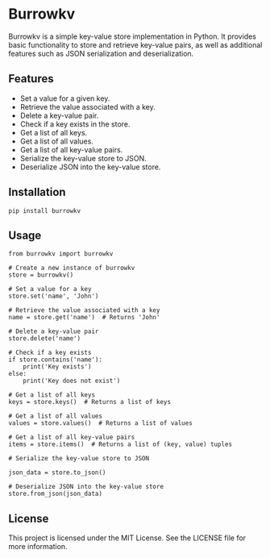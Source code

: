 # Burrowkv

Burrowkv is a simple key-value store implementation in Python. It provides basic functionality to store and retrieve key-value pairs, as well as additional features such as JSON serialization and deserialization.

## Features

- Set a value for a given key.
- Retrieve the value associated with a key.
- Delete a key-value pair.
- Check if a key exists in the store.
- Get a list of all keys.
- Get a list of all values.
- Get a list of all key-value pairs.
- Serialize the key-value store to JSON.
- Deserialize JSON into the key-value store.

## Installation

```
pip install burrowkv
```

## Usage
```
from burrowkv import burrowkv

# Create a new instance of burrowkv
store = burrowkv()

# Set a value for a key
store.set('name', 'John')

# Retrieve the value associated with a key
name = store.get('name')  # Returns 'John'

# Delete a key-value pair
store.delete('name')

# Check if a key exists
if store.contains('name'):
    print('Key exists')
else:
    print('Key does not exist')

# Get a list of all keys
keys = store.keys()  # Returns a list of keys

# Get a list of all values
values = store.values()  # Returns a list of values

# Get a list of all key-value pairs
items = store.items()  # Returns a list of (key, value) tuples

# Serialize the key-value store to JSON

json_data = store.to_json()

# Deserialize JSON into the key-value store
store.from_json(json_data)
```

## License
This project is licensed under the MIT License. See the LICENSE file for more information.